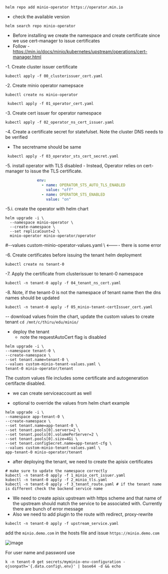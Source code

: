 ```
helm repo add minio-operator https://operator.min.io
```

- check the available version

```
helm search repo minio-operator
```

- Before installing we create the namespace and create certificate since we use cert-manager to issue certificates
 - Follow - https://min.io/docs/minio/kubernetes/upstream/operations/cert-manager.html

-1. Create cluster issuer certificate

```
kubectl apply -f 00_clusterissuer_cert.yaml
```

-2. Create minio operator namepsace
```
kubectl create ns minio-operator
```

```
 kubectl apply -f 01_operator_cert.yaml
```

-3. Create cert issuer for operator namespace

```
kubectl apply -f 02_operator_ns_cert_issuer.yaml
```

-4. Create a certificate secret for statefulset. Note the cluster DNS needs to be verified
- The secretname should be same

```
 kubectl apply -f 03_operator_sts_cert_secret.yaml
```

-5. install operator with TLS disabled - Instead, Operator relies on cert-manager to issue the TLS certificate.
```yaml
              env:
                - name: OPERATOR_STS_AUTO_TLS_ENABLED
                  value: "off"
                - name: OPERATOR_STS_ENABLED
                  value: "on"
```

-5.i. create the operator with helm chart 
```
helm upgrade -i \
  --namespace minio-operator \
  --create-namespace \
  --set replicaCount=2 \
  minio-operator minio-operator/operator
```
  #--values custom-minio-operator-values.yaml \ <---- there is some error 

-6. Create certificates before issuing the tenant helm deployment

```
kubectl create ns tenant-0
```
-7. Apply the certificate from clusterissuer to tenant-0 namespace

```
kubectl -n tenant-0 apply -f 04_tenant_ns_cert.yaml
```

-8. Note, if the tenant-0 is not the namespace of tenant name then the dns names should be updated

```
kubectl -n tenant-0 apply -f 05_minio-tenant-certIssuer_cert.yaml
```

-- download values froim the chart, update the custom values to create tenant `cd /mnt/c/thiru/edu/minio/`

- deploy the tenant
  - note the requestAutoCert flag is disabled

```
helm upgrade -i \
--namespace tenant-0 \
--create-namespace \
--set tenant.name=tenant-0 \
--values custom-minio-tenant-values.yaml \
tenant-0 minio-operator/tenant
```

 The custom values file includes some certificate and autogeneration certifacte disabled.
 - we can create serviceaccount as well

- optional to override the values from helm chart example
```
helm upgrade -i \
--namespace app-tenant-0 \
--create-namespace \
--set tenant.name=app-tenant-0 \
--set tenant.pools[0].servers=2 \
--set tenant.pools[0].volumePerServer=2 \
--set tenant.pools[0].size=4Gi \
--set tenant.configSecret.name=app-tenant-cfg \
--values custom-minio-tenant-values.yaml \
app-tenant-0 minio-operator/tenant
```

- after deploying the tenant, we need to create the apisix certificates

```
# make sure to update the namespace correctly
kubectl -n tenant-0 apply -f 1_minio_cert_issuer.yaml
kubectl -n tenant-0 apply -f 2_minio_tls.yaml
kubectl -n tenant-0 apply -f 3_tenant_route.yaml # if the tenant name is different check the backend service name
``` 

- We need to create apisix upstream with https scheme and that name of the upstream should match the service to be associated with. Currently there are bunch of error message
- Also we need to add plugin to the route with redirect, proxy-rewrite

```
kubeclt -n tenant-0 apply -f upstream_service.yaml
```

add the `minio.demo.com` in the hosts file and issue `https://minio.demo.com`

![image](https://github.com/user-attachments/assets/a9932885-15f3-47ba-a635-0e2e76b4a7c4)

For user name and password use 

```
k -n tenant-0 get secrets/myminio-env-configuration -ojsonpath='{.data.config\.env}' | base64 -d && echo
```
